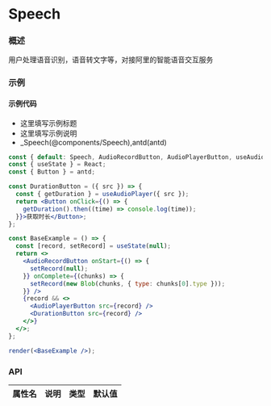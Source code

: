 
# Speech


### 概述

用户处理语音识别，语音转文字等，对接阿里的智能语音交互服务


### 示例

#### 示例代码

- 这里填写示例标题
- 这里填写示例说明
- _Speech(@components/Speech),antd(antd)

```jsx
const { default: Speech, AudioRecordButton, AudioPlayerButton, useAudioPlayer } = _Speech;
const { useState } = React;
const { Button } = antd;

const DurationButton = ({ src }) => {
  const { getDuration } = useAudioPlayer({ src });
  return <Button onClick={() => {
    getDuration().then((time) => console.log(time));
  }}>获取时长</Button>;
};

const BaseExample = () => {
  const [record, setRecord] = useState(null);
  return <>
    <AudioRecordButton onStart={() => {
      setRecord(null);
    }} onComplete={(chunks) => {
      setRecord(new Blob(chunks, { type: chunks[0].type }));
    }} />
    {record && <>
      <AudioPlayerButton src={record} />
      <DurationButton src={record} />
    </>}
  </>;
};

render(<BaseExample />);

```


### API

|属性名|说明|类型|默认值|
|  ---  | ---  | --- | --- |


